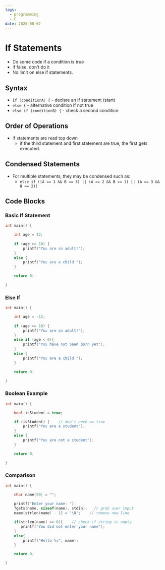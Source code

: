 ```yaml
---
tags:
  - programming
  - C
date: 2025-08-07
---
```

# If Statements

- Do some code if a condition is true
- If false, don't do it
- No limit on else if statements.
## Syntax

- `if (conditionA) {` - declare an if statement (start)
- `else {` - alternative condition if not true
- `else if (conditionB) {` - check a second condition
## Order of Operations

- If statements are read top down
	- if the third statement and first statement are true, the first gets executed.
## Condensed Statements

- For multiple statements, they may be condensed such as:
	- `else if ((A == 1 && B == 3) || (A == 2 && B == 1) || (A == 3 && B == 2))`
## Code Blocks

### Basic If Statement

```c
int main() {

    int age = 12;
    
    if (age >= 18) {
        printf("You are an adult!");
    }
    else {
        printf("You are a child.");
    }

    return 0;

}
```
### Else If

```c
int main() {

    int age = -12;
    
    if (age >= 18) {
        printf("You are an adult!");
    }
    else if (age < 0){
        printf("You have not been born yet");
    }
    else {
        printf("You are a child.");
    }

    return 0;

}
```
### Boolean Example

```c
int main() {

    bool isStudent = true;

    if (isStudent) {    // don't need == true
        printf("You are a student");
    }
    else {
        printf("You are not a student");
    }

    return 0;

}
```
### Comparison

```c
int main() {

    char name[50] = "";
    
    printf("Enter your name: ");
    fgets(name, sizeof(name), stdin);   // grab user input
    name[strlen(name) - 1] = '\0';    // remove new line 

    if(strlen(name) == 0){    // check if string is empty
       printf("You did not enter your name");
    }
    else{
        printf("Hello %s", name);
    }

    return 0;

}
```